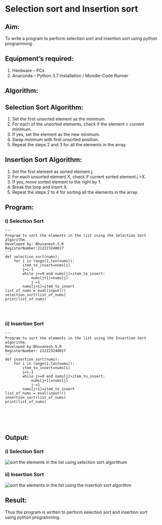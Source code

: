 # Selection sort and Insertion sort
## Aim:
To write a program to perform selection sort and insertion sort using python programming.
## Equipment’s required:
1.	Hardware – PCs
2.	Anaconda – Python 3.7 Installation / Moodle-Code Runner
## Algorithm:
## Selection Sort Algorithm:
1.	Set the first unsorted element as the minimum
2.	For each of the unsorted elements, check if the element < current minimum.
3.	If yes, set the element as the new minimum.
4.	Swap minimum with first unsorted position.
5.	Repeat the steps 2 and 3 for all the elements in the array.
## Insertion Sort Algorithm:
1.	Set the first element as sorted element j.
2.	For each unsorted element X, check if current sorted element j >X.
3.	If yes, move sorted element to the right by 1.
4.	Break the loop and insert X.
5.	Repeat the steps 2 to 4 for sorting all the elements in the array.
## Program:
### i) Selection Sort
```
''' 
Program to sort the elements in the list using the Selection Sort algorithm.
Developed by: Bhuvanesh.S.R
RegisterNumber:212223240017
'''
def selection_sort(nums):
    for i in range(1,len(nums)):
        item_to_insert=nums[i]
        j=i-1
        while j>=0 and nums[j]>item_to_insert:
            nums[j+1]=nums[j]
            j-=1
        nums[j+1]=item_to_insert
list_of_nums = eval(input())
selection_sort(list_of_nums)
print(list_of_nums)




```
### ii)	Insertion Sort
```
''' 
Program to sort the elements in the list using the Insertion Sort algorithm.
Developed by:Bhuvanesh.S.R
RegisterNumber: 212223240017
'''
def insertion_sort(nums):
    for i in range(1,len(nums)):
        item_to_insert=nums[i]
        j=i-1
        while j>=0 and nums[j]>item_to_insert:
            nums[j+1]=nums[j]
            j-=1
        nums[j+1]=item_to_insert
list_of_nums = eval(input())
insertion_sort(list_of_nums)
print(list_of_nums)
        





```

## Output:
### i) Selection Sort
![sort the elements in the list using selection sort algorithum](https://github.com/Bhuvanesh-Suresh/Sorting-Algorithm/assets/145742661/7d8f2048-a095-45f7-8885-250b725fee57)

### ii)	Insertion Sort
![sort the elements in the list using the insertion sort algorithm](https://github.com/Bhuvanesh-Suresh/Sorting-Algorithm/assets/145742661/7c7f56ed-a447-48b1-af65-8f17cee4f4df)

## Result:
Thus the program is written to perform selection sort and insertion sort using python programming.
